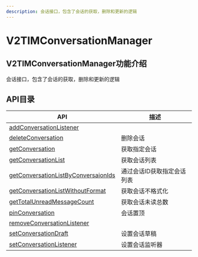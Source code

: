 ```yaml
---
description: 会话接口，包含了会话的获取，删除和更新的逻辑
---
```


# V2TIMConversationManager

## V2TIMConversationManager功能介绍

会话接口，包含了会话的获取，删除和更新的逻辑

## API目录

| API                                                                                                                                                                                                            | 描述             |
| -------------------------------------------------------------------------------------------------------------------------------------------------------------------------------------------------------------- | -------------- |
| [addConversationListener](https://pub.dev/documentation/tencent\_im\_sdk\_plugin/latest/manager\_v2\_tim\_conversation\_manager/V2TIMConversationManager/addConversationListener.html)                         |                |
| [deleteConversation](https://pub.dev/documentation/tencent\_im\_sdk\_plugin/latest/manager\_v2\_tim\_conversation\_manager/V2TIMConversationManager/deleteConversation.html)                                   | 删除会话           |
| [getConversation](https://pub.dev/documentation/tencent\_im\_sdk\_plugin/latest/manager\_v2\_tim\_conversation\_manager/V2TIMConversationManager/getConversation.html)                                         | 获取指定会话         |
| [getConversationList](https://pub.dev/documentation/tencent\_im\_sdk\_plugin/latest/manager\_v2\_tim\_conversation\_manager/V2TIMConversationManager/getConversationList.html)                                 | 获取会话列表         |
| [getConversationListByConversaionIds](https://pub.dev/documentation/tencent\_im\_sdk\_plugin/latest/manager\_v2\_tim\_conversation\_manager/V2TIMConversationManager/getConversationListByConversaionIds.html) | 通过会话ID获取指定会话列表 |
| [getConversationListWithoutFormat](https://pub.dev/documentation/tencent\_im\_sdk\_plugin/latest/manager\_v2\_tim\_conversation\_manager/V2TIMConversationManager/getConversationListWithoutFormat.html)       | 获取会话不格式化       |
| [getTotalUnreadMessageCount](https://pub.dev/documentation/tencent\_im\_sdk\_plugin/latest/manager\_v2\_tim\_conversation\_manager/V2TIMConversationManager/getTotalUnreadMessageCount.html)                   | 获取会话未读总数       |
| [pinConversation](https://pub.dev/documentation/tencent\_im\_sdk\_plugin/latest/manager\_v2\_tim\_conversation\_manager/V2TIMConversationManager/pinConversation.html)                                         | 会话置顶           |
| [removeConversationListener](https://pub.dev/documentation/tencent\_im\_sdk\_plugin/latest/manager\_v2\_tim\_conversation\_manager/V2TIMConversationManager/removeConversationListener.html)                   |                |
| [setConversationDraft](https://pub.dev/documentation/tencent\_im\_sdk\_plugin/latest/manager\_v2\_tim\_conversation\_manager/V2TIMConversationManager/setConversationDraft.html)                               | 设置会话草稿         |
| [setConversationListener](https://pub.dev/documentation/tencent\_im\_sdk\_plugin/latest/manager\_v2\_tim\_conversation\_manager/V2TIMConversationManager/setConversationListener.html)                         | 设置会话监听器        |
